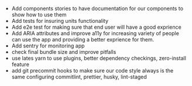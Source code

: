 - Add components stories to have documentation for our components to show how to use them
- Add tests for insuring units functionality
- Add e2e test for making sure that end user will have a good exprience
- Add ARIA attributes and improve a11y for increasing variety of people can use the app and providing a better exprience for them.
- Add sentry for monitoring app
- check final bundle size and improve pitfalls
- use lates yarn to use plugins, better dependency checkings, zero-install feature
- add git precommit hooks to make sure our code style always is the same configuring commitlint, prettier, husky, lint-staged

